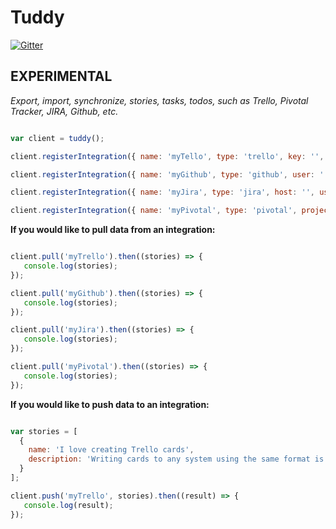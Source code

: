# Tuddy

[![Gitter](https://badges.gitter.im/Join%20Chat.svg)](https://gitter.im/specerator/tuddy?utm_source=badge&utm_medium=badge&utm_campaign=pr-badge)

## EXPERIMENTAL

*Export, import, synchronize, stories, tasks, todos, such as Trello, Pivotal Tracker, JIRA, Github, etc.*

```javascript

var client = tuddy();

client.registerIntegration({ name: 'myTello', type: 'trello', key: '', token: '', board_id: ''});

client.registerIntegration({ name: 'myGithub', type: 'github', user: '', repo: '', access_token: ''});

client.registerIntegration({ name: 'myJira', type: 'jira', host: '', username: '', password: ''});

client.registerIntegration({ name: 'myPivotal', type: 'pivotal', project: '', token: ''});
```

**If you would like to pull data from an integration:**

```javascript

client.pull('myTrello').then((stories) => {
   console.log(stories);
});

client.pull('myGithub').then((stories) => {
   console.log(stories);
});

client.pull('myJira').then((stories) => {
   console.log(stories);
});

client.pull('myPivotal').then((stories) => {
   console.log(stories);
});

```

**If you would like to push data to an integration:**

```javascript

var stories = [
  {
    name: 'I love creating Trello cards',
    description: 'Writing cards to any system using the same format is fun.'
  }
];

client.push('myTrello', stories).then((result) => {
   console.log(result);
});

```
